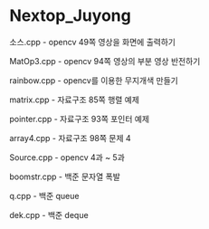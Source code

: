 # Nextop_Juyong

소스.cpp - opencv 49쪽 영상을 화면에 출력하기

MatOp3.cpp - opencv 94쪽 영상의 부분 영상 반전하기

rainbow.cpp - opencv를 이용한 무지개색 만들기

matrix.cpp - 자료구조 85쪽 행렬 예제

pointer.cpp - 자료구조 93쪽 포인터 예제

array4.cpp - 자료구조 98쪽 문제 4

Source.cpp - opencv 4과 ~ 5과 

boomstr.cpp - 백준 문자열 폭발

q.cpp - 백준 queue

dek.cpp - 백준 deque

